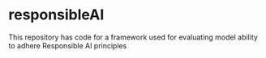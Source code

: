 # responsibleAI
This repository has code for a framework used for evaluating model ability to adhere Responsible AI principles 
